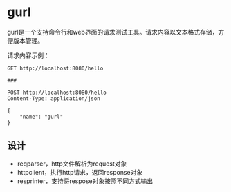 # gurl

gurl是一个支持命令行和web界面的请求测试工具。请求内容以文本格式存储，方便版本管理。

请求内容示例：

```http
GET http://localhost:8080/hello

###

POST http://localhost:8080/hello
Content-Type: application/json

{
    "name": "gurl"
}
```

## 设计

- reqparser，http文件解析为request对象
- httpclient，执行http请求，返回response对象
- resprinter，支持将respose对象按照不同方式输出
